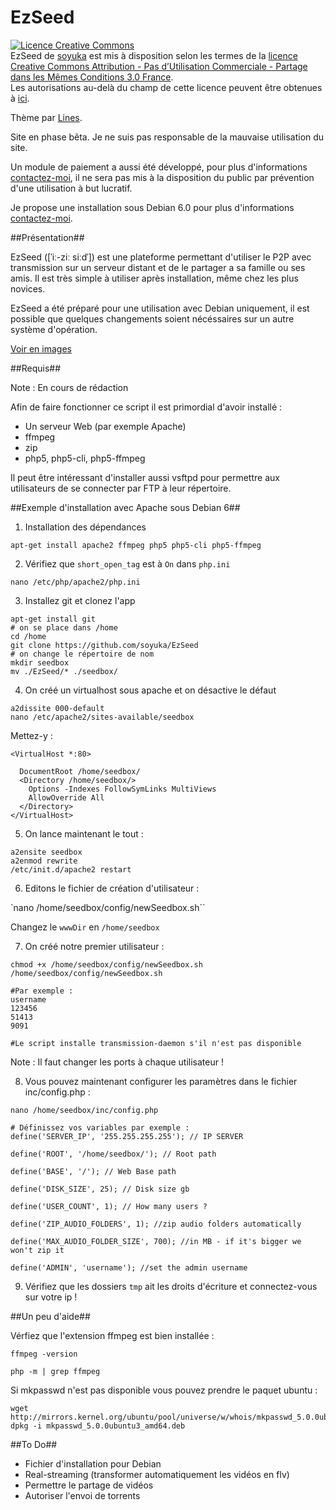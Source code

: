 EzSeed
======

<a rel="license" href="http://creativecommons.org/licenses/by-nc-sa/3.0/fr/"><img alt="Licence Creative Commons" style="border-width:0" src="http://i.creativecommons.org/l/by-nc-sa/3.0/fr/88x31.png" /></a><br /><span xmlns:dct="http://purl.org/dc/terms/" property="dct:title">EzSeed</span> de <a xmlns:cc="http://creativecommons.org/ns#" href="https://github.com/soyuka/EzSeed/" property="cc:attributionName" rel="cc:attributionURL">soyuka</a> est mis à disposition selon les termes de la <a rel="license" href="http://creativecommons.org/licenses/by-nc-sa/3.0/fr/">licence Creative Commons Attribution - Pas d’Utilisation Commerciale - Partage dans les Mêmes Conditions 3.0 France</a>.<br />Les autorisations au-delà du champ de cette licence peuvent être obtenues à <a xmlns:cc="http://creativecommons.org/ns#" href="http://dgear.fr/contact/" rel="cc:morePermissions">ici</a>.

Thème par <a href="http://zupmage.eu">Lines</a>.

Site en phase bêta. Je ne suis pas responsable de la mauvaise utilisation du site.

Un module de paiement a aussi été développé, pour plus d'informations <a href="http://dgear.fr/contact">contactez-moi</a>, il ne sera
pas mis à la disposition du public par prévention d'une utilisation à but lucratif.

Je propose une installation sous Debian 6.0 pour plus d'informations <a href="http://dgear.fr/contact">contactez-moi</a>.

##Présentation##

EzSeed ([ˈiː-ziː siːdˈ]) est une plateforme permettant d'utiliser le P2P avec transmission 
sur un serveur distant et de le partager a sa famille ou ses amis. Il est très simple à utiliser après installation, 
même chez les plus novices. 

EzSeed a été préparé pour une utilisation avec Debian uniquement, il est possible que quelques changements soient nécéssaires sur un autre système d'opération.

<a href="http://www.zupmage.eu/multi-Io1963c1">Voir en images</a>

##Requis##

Note : En cours de rédaction

Afin de faire fonctionner ce script il est primordial d'avoir installé :
- Un serveur Web (par exemple Apache)
- ffmpeg
- zip
- php5, php5-cli, php5-ffmpeg

Il peut être intéressant d'installer aussi vsftpd pour permettre aux utilisateurs de se connecter par FTP à leur répertoire.

##Exemple d'installation avec Apache sous Debian 6##

1. Installation des dépendances

`apt-get install apache2 ffmpeg php5 php5-cli php5-ffmpeg`

2. Vérifiez que `short_open_tag` est à `On` dans `php.ini`

`nano /etc/php/apache2/php.ini`

3. Installez git et clonez l'app

```
apt-get install git
# on se place dans /home
cd /home
git clone https://github.com/soyuka/EzSeed
# on change le répertoire de nom
mkdir seedbox
mv ./EzSeed/* ./seedbox/
```

4. On créé un virtualhost sous apache et on désactive le défaut

```
a2dissite 000-default
nano /etc/apache2/sites-available/seedbox
```

Mettez-y : 
```
<VirtualHost *:80>

  DocumentRoot /home/seedbox/
  <Directory /home/seedbox/>
    Options -Indexes FollowSymLinks MultiViews
    AllowOverride All
  </Directory>
</VirtualHost>
```

5. On lance maintenant le tout :

```
a2ensite seedbox
a2enmod rewrite
/etc/init.d/apache2 restart
```

6. Editons le fichier de création d'utilisateur :

`nano /home/seedbox/config/newSeedbox.sh``

Changez le `wwwDir` en `/home/seedbox`

7. On créé notre premier utilisateur :

```
chmod +x /home/seedbox/config/newSeedbox.sh
/home/seedbox/config/newSeedbox.sh

#Par exemple :
username
123456
51413
9091

#Le script installe transmission-daemon s'il n'est pas disponible
```

Note : Il faut changer les ports à chaque utilisateur !

8. Vous pouvez maintenant configurer les paramètres dans le fichier inc/config.php :

```
nano /home/seedbox/inc/config.php

# Définissez vos variables par exemple :
define('SERVER_IP', '255.255.255.255'); // IP SERVER

define('ROOT', '/home/seedbox/'); // Root path

define('BASE', '/'); // Web Base path

define('DISK_SIZE', 25); // Disk size gb

define('USER_COUNT', 1); // How many users ?

define('ZIP_AUDIO_FOLDERS', 1); //zip audio folders automatically

define('MAX_AUDIO_FOLDER_SIZE', 700); //in MB - if it's bigger we won't zip it

define('ADMIN', 'username'); //set the admin username
```

9. Vérifiez que les dossiers `tmp` ait les droits d'écriture et connectez-vous sur votre ip !

##Un peu d'aide##

Vérfiez que l'extension ffmpeg est bien installée :

```
ffmpeg -version

php -m | grep ffmpeg
```

Si mkpasswd n'est pas disponible vous pouvez prendre le paquet ubuntu :
```
wget http://mirrors.kernel.org/ubuntu/pool/universe/w/whois/mkpasswd_5.0.0ubuntu3_amd64.deb
dpkg -i mkpasswd_5.0.0ubuntu3_amd64.deb
```

##To Do##
- Fichier d'installation pour Debian
- Real-streaming (transformer automatiquement les vidéos en flv)
- Permettre le partage de vidéos
- Autoriser l'envoi de torrents
